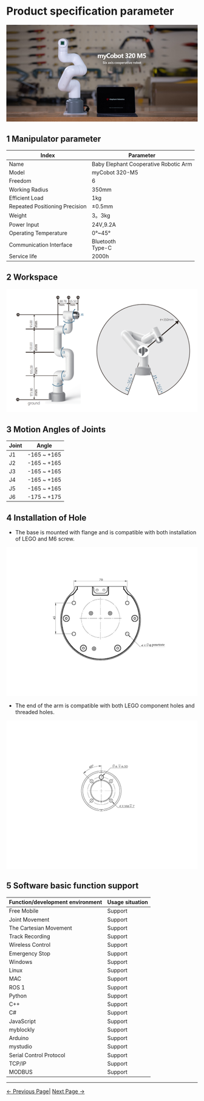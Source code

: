 # Product specification parameter

![1](../../resources/8-FilesDownload/2-serialproduct/1.jpg)

## 1 Manipulator parameter

| Index        | Parameter                   |
| ------------ | --------------------------- |
| Name         | Baby Elephant Cooperative Robotic Arm |
| Model        | myCobot 320-M5              |
| Freedom      | 6                           |
| Working Radius | 350mm                     |
| Efficient Load | 1kg                       |
| Repeated Positioning Precision | ±0.5mm    |
| Weight      | 3。3kg                       |
| Power Input | 24V,9.2A                     |
| Operating Temperature | 0°~45°             |
| Communication Interface | Bluetooth <br> Type-C |
| Service life | 2000h                       |

## 2 Workspace

![image-20220517174954177](../../resources/8-FilesDownload/2-serialproduct/320work.png)

## 3 Motion Angles of Joints

| Joint      | Angle        |
| --------- | --------------|
| J1         | -165 ~ +165    |
| J2         | -165 ~ +165    |
| J3         | -165 ~ +165    |
| J4         | -165 ~ +165    |
| J5         | -165 ~ +165    |
| J6         | -175 ~ +175    |

## 4 Installation of Hole

* The base is mounted with flange and is compatible with both installation of LEGO and M6 screw.

![底座尺寸](../../resources/8-FilesDownload/2-serialproduct/底座尺寸.jpg)

- The end of the arm is compatible with both LEGO component holes and threaded holes.

![image-20220507161207116](../../resources/8-FilesDownload/2-serialproduct/image-20220507161207116.png)

## 5 Software basic function support

| Function/development environment | Usage situation |
| ------------ | -------- |
| Free Mobile  | Support |
| Joint Movement | Support |
| The Cartesian Movement | Support |
| Track Recording | Support |
| Wireless Control | Support |
| Emergency Stop | Support |
| Windows      | Support |
| Linux        | Support |
| MAC          | Support |
| ROS 1        | Support |
| Python       | Support |
| C++          | Support |
| C#           | Support |
| JavaScript   | Support |
| myblockly    | Support |
| Arduino      | Support |
| mystudio     | Support |
| Serial Control Protocol | Support |
| TCP/IP       | Support |
| MODBUS       | Support |


 ---

[← Previous Page](../2.1_320_M5_product/README.md)| [Next Page →](../2.1_320_M5_product/2.1.2-ControlCoreParameter.md)